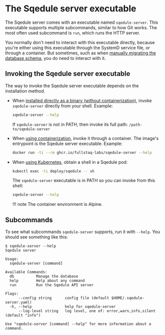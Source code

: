 # The Sqedule server executable

The Sqedule server comes with an executable named `sqedule-server`. This executable supports multiple subcommands, similar to how Git works. The most often used subcommand is `run`, which runs the HTTP server.

You normally don't need to interact with this executable directly, because you're either using this executable through the SystemD service file, or through a container. But sometimes, such as when [manually migrating the database schema](../tasks/manual-database-schema-migration.md), you do need to interact with it.

## Invoking the Sqedule server executable

The way to invoke the Sqedule server executable depends on the installation method.

 - When [installed directly as a binary (without containerization)](../installation/binary.md), invoke `sqedule-server` directly from your shell. Example:

   ~~~bash
   sqedule-server --help
   ~~~

   If `sqedule-server` is not in PATH, then invoke its full path: `/path-to/sqedule-server`

 - When [using containerization](../installation/container.md), invoke it through a container. The image's entrypoint is the Sqedule server executable. Example:

   ~~~bash
   docker run -ti --rm ghcr.io/fullstaq-labs/sqedule-server --help
   ~~~

 - When [using Kubernetes](../installation/kubernetes.md), obtain a shell in a Sqedule pod:

   ~~~bash
   kubectl exec -ti deploy/sqedule -- sh
   ~~~

   The `sqedule-server` executable is in PATH so you can invoke from this shell:

   ~~~bash
   sqedule-server --help
   ~~~

   !!! note
       The container environment is Alpine.

## Subcommands

To see what subcommands `sqedule-server` supports, run it with `--help`. You should see something like this:

~~~
$ sqedule-server --help
Sqedule server

Usage:
  sqedule-server [command]

Available Commands:
  db          Manage the database
  help        Help about any command
  run         Run the Sqedule API server

Flags:
      --config string      config file (default $HOME/.sqedule-server.yaml)
  -h, --help               help for sqedule-server
      --log-level string   log level, one of: error,warn,info,silent (default "info")

Use "sqedule-server [command] --help" for more information about a command.
~~~
